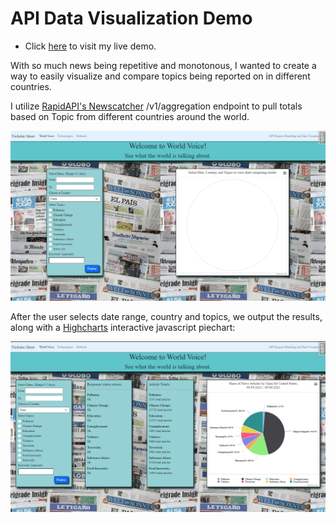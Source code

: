 # API Data Visualization Demo
- Click [here](http://13.229.123.107/newscatcher/) to visit my live demo.

With so much news being repetitive and monotonous, I wanted to create a way to easily visualize and compare topics being reported on in different countries. 

I utilize [RapidAPI's Newscatcher](https://rapidapi.com/newscatcher-api-newscatcher-api-default/api/newscatcher/) /v1/aggregation 
endpoint to pull totals based on Topic from different countries around the world.

![Landing page for site](/newscatcher_api/static/img/Landing%20page.png)

After the user selects date range, country and topics, we output the results, along with a [Highcharts](https://www.highcharts.com/demo/pie-drilldown) interactive javascript piechart:

![Results from search](/newscatcher_api/static/img/Output%20example.png)
